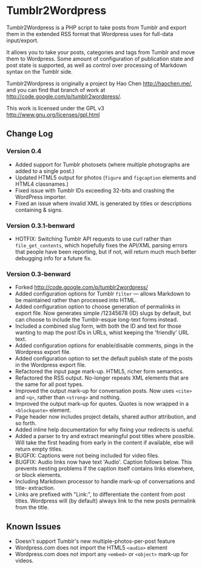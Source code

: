 # Tumblr2Wordpress

Tumblr2Wordpress is a PHP script to take posts from Tumblr and export them in the extended RSS format that Wordpress uses for full-data input/export.

It allows you to take your posts, categories and tags from Tumblr and move them to Wordpress. Some amount of configuration of publication state and post state is supported, as well as control over processing of Markdown syntax on the Tumblr side.

Tumblr2Wordpress is originally a project by Hao Chen <http://haochen.me/>, and you can find that branch of work at <http://code.google.com/p/tumblr2wordpress/>.

This work is licensed under the GPL v3 <http://www.gnu.org/licenses/gpl.html>

## Change Log

### Version 0.4

  * Added support for Tumblr photosets (where multiple photographs are added to a single post.)
  * Updated HTML5 output for photos (`figure` and `figcaption` elements and HTML4 classnames.)
  * Fixed issue with Tumblr IDs exceeding 32-bits and crashing the WordPress importer.
  * Fixed an issue where invalid XML is generated by titles or descriptions containing & signs.

### Version 0.3.1-benward

  * HOTFIX: Switching Tumblr API requests to use curl rather than
    `file_get_contents`, which hopefully fixes the API/XML parsing errors that
    people have been reporting, but if not, will return much much better
    debugging info for a future fix.

### Version 0.3-benward

  * Forked <http://code.google.com/p/tumblr2wordpress/>
  * Added configuration options for Tumblr `filter` — allows Markdown to be
    maintained rather than processed into HTML.
  * Added configuration option to choose generation of permalinks in export
    file. Now generates simple /12345678 (ID) slugs by default, but can choose
    to include the Tumblr-esque long-text forms instead.
  * Included a combined slug form, with both the ID and text for those wanting
    to map the post IDs in URLs, whist keeping the 'friendly' URL text.
  * Added configuration options for enable/disable comments, pings in the
    Wordpress export file.
  * Added configuration option to set the default publish state of the posts
    in the Wordpress export file.
  * Refactored the input page mark-up. HTML5, richer form semantics.
  * Refactored the RSS output. No-longer repeats XML elements that are the
    same for all post types.
  * Improved the output mark-up for conversation posts. Now uses `<cite>` and
    `<q>`, rather than `<strong>` and nothing.
  * Improved the output mark-up for quotes. Quotes is now wrapped in a
    `<blockquote>` element.
  * Page header now includes project details, shared author attribution,
    and so forth.
  * Added inline help documentation for why fixing your redirects is useful.
  * Added a parser to try and extract meaningful post titles where possible.
    Will take the first heading from early in the content if available, else
    will return empty titles.
  * BUGFIX: Captions were not being included for video files.
  * BUGFIX: Audio links now have text 'Audio'. Caption follows below. This
    prevents nesting problems if the caption itself contains links elsewhere,
    or block elements.
  * Including Markdown processor to handle mark-up of conversations and title-
    extraction.
  * Links are prefixed with "Link:", to differentiate the content from post
    titles. Wordpress will (by default) always link to the new posts
    permalink from the title.

## Known Issues

  * Doesn't support Tumblr's new multiple-photos-per-post feature
  * Wordpress.com does not import the HTML5 `<audio>` element
  * Wordpress.com does not import any `<embed>` or `<object>` mark-up for
    videos.